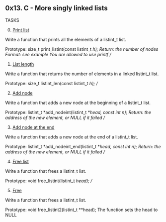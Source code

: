 ## 0x13. C - More singly linked lists

TASKS

0. [Print list](0-print_listint.c)

Write a function that prints all the elements of a listint_t list.

Prototype: size_t print_listint(const listint_t *h);
Return: the number of nodes
Format: see example
You are allowed to use printf
/*

1. [List length](1-listint_len.c)

Write a function that returns the number of elements in a linked listint_t list.

Prototype: size_t listint_len(const listint_t *h);
/*

2. [Add node](2-add_nodeint.c)

Write a function that adds a new node at the beginning of a listint_t list.

Prototype: listint_t *add_nodeint(listint_t **head, const int n);
Return: the address of the new element, or NULL if it failed
/*

3. [Add node at the end](3-add_nodeint_end.c)

Write a function that adds a new node at the end of a listint_t list.

Prototype: listint_t *add_nodeint_end(listint_t **head, const int n);
Return: the address of the new element, or NULL if it failed
/*

4. [Free list](4-free_listint.c)

Write a function that frees a listint_t list.

Prototype: void free_listint(listint_t *head);
/*

5. [Free](5-free_listint2.c)

Write a function that frees a listint_t list.

Prototype: void free_listint2(listint_t **head);
The function sets the head to NULL


